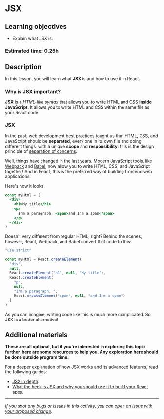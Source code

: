 # JSX

## Learning objectives

- Explain what JSX is.

### Estimated time: 0.25h

## Description

In this lesson, you will learn what **JSX** is and how to use it in React.

### Why is JSX important?

**JSX** is a _HTML-like syntax_ that allows you to write HTML and CSS **inside JavaScript**. It allows you to write HTML and CSS within the same file as your React code.

### JSX

In the past, web development best practices taught us that HTML, CSS, and JavaScript should be **separated**, every one in its own file and doing different things, with a unique **scope** and **responsibility**: this is the design principle of [separation of concerns](https://www.youtube.com/watch?v=eZNG7igXujs).

Well, things have changed in the last years. Modern JavaScript tools, like [Webpack](https://webpack.js.org/) and [Babel](https://babeljs.io/), now allow you to write HTML, CSS, and JavaScript together! And in React, this is the preferred way of building frontend web applications.

Here's how it looks:

```jsx
const myHtml = (
  <div>
    <h1>My title</h1>
    <p>
      I'm a paragraph, <span>and I'm a span</span>
    </p>
  </div>
)
```

Doesn't very different from regular HTML, right? Behind the scenes, however, React, Webpack, and Babel convert that code to this:

```javascript
"use strict"

const myHtml = React.createElement(
  "div",
  null,
  React.createElement("h1", null, "My title"),
  React.createElement(
    "p",
    null,
    "I'm a paragraph, ",
    React.createElement("span", null, "and I'm a span")
  )
)
```

As you can imagine, writing code like this is much more complicated. So JSX is a better alternative!

## Additional materials

**These are all optional, but if you're interested in exploring this topic further, here are some resources to help you. Any exploration here should be done outside program time.**

For a deeper explanation of how JSX works and its advanced features, read the following guides:

- [JSX in depth](https://reactjs.org/docs/jsx-in-depth.html).
- [What the heck is JSX and why you should use it to build your React apps](https://www.freecodecamp.org/news/what-the-heck-is-jsx-and-why-you-should-use-it-to-build-your-react-apps-1195cbd9dbc6/).

---

_If you spot any bugs or issues in this activity, you can [open an issue with your proposed change](https://github.com/microverseinc/curriculum-transversal-skills/blob/main/git-github/articles/open_issue.md)._

